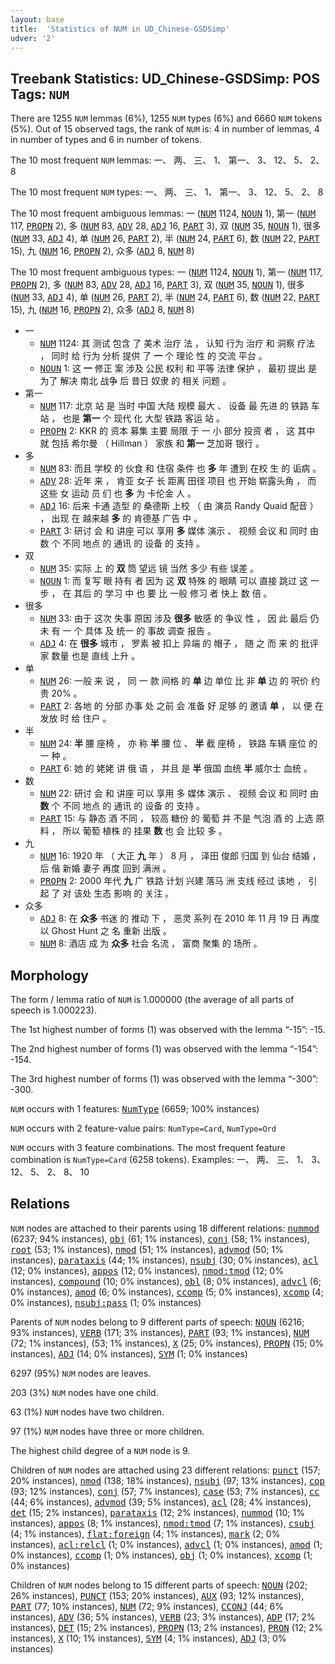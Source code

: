 ```yaml
---
layout: base
title:  'Statistics of NUM in UD_Chinese-GSDSimp'
udver: '2'
---
```


## Treebank Statistics: UD_Chinese-GSDSimp: POS Tags: `NUM`

There are 1255 `NUM` lemmas (6%), 1255 `NUM` types (6%) and 6660 `NUM` tokens (5%).
Out of 15 observed tags, the rank of `NUM` is: 4 in number of lemmas, 4 in number of types and 6 in number of tokens.

The 10 most frequent `NUM` lemmas: 一、 两、 三、 1、 第一、 3、 12、 5、 2、 8

The 10 most frequent `NUM` types:  一、 两、 三、 1、 第一、 3、 12、 5、 2、 8

The 10 most frequent ambiguous lemmas: 一 (<tt><a href="zh_gsdsimp-pos-NUM.html">NUM</a></tt> 1124, <tt><a href="zh_gsdsimp-pos-NOUN.html">NOUN</a></tt> 1), 第一 (<tt><a href="zh_gsdsimp-pos-NUM.html">NUM</a></tt> 117, <tt><a href="zh_gsdsimp-pos-PROPN.html">PROPN</a></tt> 2), 多 (<tt><a href="zh_gsdsimp-pos-NUM.html">NUM</a></tt> 83, <tt><a href="zh_gsdsimp-pos-ADV.html">ADV</a></tt> 28, <tt><a href="zh_gsdsimp-pos-ADJ.html">ADJ</a></tt> 16, <tt><a href="zh_gsdsimp-pos-PART.html">PART</a></tt> 3), 双 (<tt><a href="zh_gsdsimp-pos-NUM.html">NUM</a></tt> 35, <tt><a href="zh_gsdsimp-pos-NOUN.html">NOUN</a></tt> 1), 很多 (<tt><a href="zh_gsdsimp-pos-NUM.html">NUM</a></tt> 33, <tt><a href="zh_gsdsimp-pos-ADJ.html">ADJ</a></tt> 4), 单 (<tt><a href="zh_gsdsimp-pos-NUM.html">NUM</a></tt> 26, <tt><a href="zh_gsdsimp-pos-PART.html">PART</a></tt> 2), 半 (<tt><a href="zh_gsdsimp-pos-NUM.html">NUM</a></tt> 24, <tt><a href="zh_gsdsimp-pos-PART.html">PART</a></tt> 6), 数 (<tt><a href="zh_gsdsimp-pos-NUM.html">NUM</a></tt> 22, <tt><a href="zh_gsdsimp-pos-PART.html">PART</a></tt> 15), 九 (<tt><a href="zh_gsdsimp-pos-NUM.html">NUM</a></tt> 16, <tt><a href="zh_gsdsimp-pos-PROPN.html">PROPN</a></tt> 2), 众多 (<tt><a href="zh_gsdsimp-pos-ADJ.html">ADJ</a></tt> 8, <tt><a href="zh_gsdsimp-pos-NUM.html">NUM</a></tt> 8)

The 10 most frequent ambiguous types:  一 (<tt><a href="zh_gsdsimp-pos-NUM.html">NUM</a></tt> 1124, <tt><a href="zh_gsdsimp-pos-NOUN.html">NOUN</a></tt> 1), 第一 (<tt><a href="zh_gsdsimp-pos-NUM.html">NUM</a></tt> 117, <tt><a href="zh_gsdsimp-pos-PROPN.html">PROPN</a></tt> 2), 多 (<tt><a href="zh_gsdsimp-pos-NUM.html">NUM</a></tt> 83, <tt><a href="zh_gsdsimp-pos-ADV.html">ADV</a></tt> 28, <tt><a href="zh_gsdsimp-pos-ADJ.html">ADJ</a></tt> 16, <tt><a href="zh_gsdsimp-pos-PART.html">PART</a></tt> 3), 双 (<tt><a href="zh_gsdsimp-pos-NUM.html">NUM</a></tt> 35, <tt><a href="zh_gsdsimp-pos-NOUN.html">NOUN</a></tt> 1), 很多 (<tt><a href="zh_gsdsimp-pos-NUM.html">NUM</a></tt> 33, <tt><a href="zh_gsdsimp-pos-ADJ.html">ADJ</a></tt> 4), 单 (<tt><a href="zh_gsdsimp-pos-NUM.html">NUM</a></tt> 26, <tt><a href="zh_gsdsimp-pos-PART.html">PART</a></tt> 2), 半 (<tt><a href="zh_gsdsimp-pos-NUM.html">NUM</a></tt> 24, <tt><a href="zh_gsdsimp-pos-PART.html">PART</a></tt> 6), 数 (<tt><a href="zh_gsdsimp-pos-NUM.html">NUM</a></tt> 22, <tt><a href="zh_gsdsimp-pos-PART.html">PART</a></tt> 15), 九 (<tt><a href="zh_gsdsimp-pos-NUM.html">NUM</a></tt> 16, <tt><a href="zh_gsdsimp-pos-PROPN.html">PROPN</a></tt> 2), 众多 (<tt><a href="zh_gsdsimp-pos-ADJ.html">ADJ</a></tt> 8, <tt><a href="zh_gsdsimp-pos-NUM.html">NUM</a></tt> 8)


* 一
  * <tt><a href="zh_gsdsimp-pos-NUM.html">NUM</a></tt> 1124: 其 测试 包含 了 美术 治疗 法 ， 认知 行为 治疗 和 洞察 疗法 ， 同时 给 行为 分析 提供 了 <b>一</b> 个 理论 性 的 交流 平台 。
  * <tt><a href="zh_gsdsimp-pos-NOUN.html">NOUN</a></tt> 1: 这 <b>一</b> 修正 案 涉及 公民 权利 和 平等 法律 保护 ， 最初 提出 是 为了 解决 南北 战争 后 昔日 奴隶 的 相关 问题 。
* 第一
  * <tt><a href="zh_gsdsimp-pos-NUM.html">NUM</a></tt> 117: 北京 站 是 当时 中国 大陆 规模 最大 、 设备 最 先进 的 铁路 车站 ， 也是 <b>第一</b> 个 现代 化 大型 铁路 客运 站 。
  * <tt><a href="zh_gsdsimp-pos-PROPN.html">PROPN</a></tt> 2: KKR 的 资本 募集 主要 局限 于 一 小 部分 投资 者 ， 这 其中 就 包括 希尔曼 （ Hillman ） 家族 和 <b>第一</b> 芝加哥 银行 。
* 多
  * <tt><a href="zh_gsdsimp-pos-NUM.html">NUM</a></tt> 83: 而且 学校 的 伙食 和 住宿 条件 也 <b>多</b> 年 遭到 在校 生 的 诟病 。
  * <tt><a href="zh_gsdsimp-pos-ADV.html">ADV</a></tt> 28: 近年 来 ， 肯亚 女子 长 距离 田径 项目 也 开始 崭露头角 ， 而 这些 女 运动 员 们 也 <b>多</b> 为 卡伦金 人 。
  * <tt><a href="zh_gsdsimp-pos-ADJ.html">ADJ</a></tt> 16: 后来 卡通 造型 的 桑德斯 上校 （ 由 演员 Randy Quaid 配音 ） ， 出现 在 越来越 <b>多</b> 的 肯德基 广告 中 。
  * <tt><a href="zh_gsdsimp-pos-PART.html">PART</a></tt> 3: 研讨 会 和 讲座 可以 享用 <b>多</b> 媒体 演示 、 视频 会议 和 同时 由 数 个 不同 地点 的 通讯 的 设备 的 支持 。
* 双
  * <tt><a href="zh_gsdsimp-pos-NUM.html">NUM</a></tt> 35: 实际 上 的 <b>双</b> 筒 望远 镜 当然 多少 有些 误差 。
  * <tt><a href="zh_gsdsimp-pos-NOUN.html">NOUN</a></tt> 1: 而 复写 眼 持有 者 因为 这 <b>双</b> 特殊 的 眼睛 可以 直接 跳过 这 一 步 ， 在 其后 的 学习 中 也 要 比 一般 修习 者 快上 数 倍 。
* 很多
  * <tt><a href="zh_gsdsimp-pos-NUM.html">NUM</a></tt> 33: 由于 这次 失事 原因 涉及 <b>很多</b> 敏感 的 争议 性 ， 因 此 最后 仍 未 有 一 个 具体 及 统一 的 事故 调查 报告 。
  * <tt><a href="zh_gsdsimp-pos-ADJ.html">ADJ</a></tt> 4: 在 <b>很多</b> 城市 ， 罗素 被 扣上 异端 的 帽子 ， 随 之 而 来 的 批评 家 数量 也是 直线 上升 。
* 单
  * <tt><a href="zh_gsdsimp-pos-NUM.html">NUM</a></tt> 26: 一般 来 说 ， 同 一 款 间格 的 <b>单</b> 边 单位 比 非 <b>单</b> 边 的 呎价 约 贵 20% 。
  * <tt><a href="zh_gsdsimp-pos-PART.html">PART</a></tt> 2: 各地 的 分部 办事 处 之前 会 准备 好 足够 的 邀请 <b>单</b> ， 以 便 在 发放 时 给 住户 。
* 半
  * <tt><a href="zh_gsdsimp-pos-NUM.html">NUM</a></tt> 24: <b>半</b> 腰 座椅 ， 亦 称 <b>半</b> 腰 位 、 <b>半</b> 截 座椅 ， 铁路 车辆 座位 的 一 种 。
  * <tt><a href="zh_gsdsimp-pos-PART.html">PART</a></tt> 6: 她 的 姥姥 讲 俄 语 ， 并且 是 <b>半</b> 俄国 血统 <b>半</b> 威尔士 血统 。
* 数
  * <tt><a href="zh_gsdsimp-pos-NUM.html">NUM</a></tt> 22: 研讨 会 和 讲座 可以 享用 多 媒体 演示 、 视频 会议 和 同时 由 <b>数</b> 个 不同 地点 的 通讯 的 设备 的 支持 。
  * <tt><a href="zh_gsdsimp-pos-PART.html">PART</a></tt> 15: 与 静态 酒 不同 ， 较高 糖份 的 葡萄 并 不是 气泡 酒 的 上选 原料 ， 所以 葡萄 植株 的 挂果 <b>数</b> 也 会 比较 多 。
* 九
  * <tt><a href="zh_gsdsimp-pos-NUM.html">NUM</a></tt> 16: 1920 年 （ 大正 <b>九</b> 年 ） 8 月 ， 泽田 俊郎 归国 到 仙台 结婚 ， 后 偕 新婚 妻子 再度 回到 满洲 。
  * <tt><a href="zh_gsdsimp-pos-PROPN.html">PROPN</a></tt> 2: 2000 年代 <b>九</b> 广 铁路 计划 兴建 落马 洲 支线 经过 该地 ， 引起 了 对 该处 生态 影响 的 关注 。
* 众多
  * <tt><a href="zh_gsdsimp-pos-ADJ.html">ADJ</a></tt> 8: 在 <b>众多</b> 书迷 的 推动 下 ， 恶灵 系列 在 2010 年 11 月 19 日 再度 以 Ghost Hunt 之 名 重新 出版 。
  * <tt><a href="zh_gsdsimp-pos-NUM.html">NUM</a></tt> 8: 酒店 成 为 <b>众多</b> 社会 名流 ， 富商 聚集 的 场所 。

## Morphology

The form / lemma ratio of `NUM` is 1.000000 (the average of all parts of speech is 1.000223).

The 1st highest number of forms (1) was observed with the lemma “-15”: -15.

The 2nd highest number of forms (1) was observed with the lemma “-154”: -154.

The 3rd highest number of forms (1) was observed with the lemma “-300”: -300.

`NUM` occurs with 1 features: <tt><a href="zh_gsdsimp-feat-NumType.html">NumType</a></tt> (6659; 100% instances)

`NUM` occurs with 2 feature-value pairs: `NumType=Card`, `NumType=Ord`

`NUM` occurs with 3 feature combinations.
The most frequent feature combination is `NumType=Card` (6258 tokens).
Examples: 一、 两、 三、 1、 3、 12、 5、 2、 8、 10


## Relations

`NUM` nodes are attached to their parents using 18 different relations: <tt><a href="zh_gsdsimp-dep-nummod.html">nummod</a></tt> (6237; 94% instances), <tt><a href="zh_gsdsimp-dep-obj.html">obj</a></tt> (61; 1% instances), <tt><a href="zh_gsdsimp-dep-conj.html">conj</a></tt> (58; 1% instances), <tt><a href="zh_gsdsimp-dep-root.html">root</a></tt> (53; 1% instances), <tt><a href="zh_gsdsimp-dep-nmod.html">nmod</a></tt> (51; 1% instances), <tt><a href="zh_gsdsimp-dep-advmod.html">advmod</a></tt> (50; 1% instances), <tt><a href="zh_gsdsimp-dep-parataxis.html">parataxis</a></tt> (44; 1% instances), <tt><a href="zh_gsdsimp-dep-nsubj.html">nsubj</a></tt> (30; 0% instances), <tt><a href="zh_gsdsimp-dep-acl.html">acl</a></tt> (12; 0% instances), <tt><a href="zh_gsdsimp-dep-appos.html">appos</a></tt> (12; 0% instances), <tt><a href="zh_gsdsimp-dep-nmod-tmod.html">nmod:tmod</a></tt> (12; 0% instances), <tt><a href="zh_gsdsimp-dep-compound.html">compound</a></tt> (10; 0% instances), <tt><a href="zh_gsdsimp-dep-obl.html">obl</a></tt> (8; 0% instances), <tt><a href="zh_gsdsimp-dep-advcl.html">advcl</a></tt> (6; 0% instances), <tt><a href="zh_gsdsimp-dep-amod.html">amod</a></tt> (6; 0% instances), <tt><a href="zh_gsdsimp-dep-ccomp.html">ccomp</a></tt> (5; 0% instances), <tt><a href="zh_gsdsimp-dep-xcomp.html">xcomp</a></tt> (4; 0% instances), <tt><a href="zh_gsdsimp-dep-nsubj-pass.html">nsubj:pass</a></tt> (1; 0% instances)

Parents of `NUM` nodes belong to 9 different parts of speech: <tt><a href="zh_gsdsimp-pos-NOUN.html">NOUN</a></tt> (6216; 93% instances), <tt><a href="zh_gsdsimp-pos-VERB.html">VERB</a></tt> (171; 3% instances), <tt><a href="zh_gsdsimp-pos-PART.html">PART</a></tt> (93; 1% instances), <tt><a href="zh_gsdsimp-pos-NUM.html">NUM</a></tt> (72; 1% instances),  (53; 1% instances), <tt><a href="zh_gsdsimp-pos-X.html">X</a></tt> (25; 0% instances), <tt><a href="zh_gsdsimp-pos-PROPN.html">PROPN</a></tt> (15; 0% instances), <tt><a href="zh_gsdsimp-pos-ADJ.html">ADJ</a></tt> (14; 0% instances), <tt><a href="zh_gsdsimp-pos-SYM.html">SYM</a></tt> (1; 0% instances)

6297 (95%) `NUM` nodes are leaves.

203 (3%) `NUM` nodes have one child.

63 (1%) `NUM` nodes have two children.

97 (1%) `NUM` nodes have three or more children.

The highest child degree of a `NUM` node is 9.

Children of `NUM` nodes are attached using 23 different relations: <tt><a href="zh_gsdsimp-dep-punct.html">punct</a></tt> (157; 20% instances), <tt><a href="zh_gsdsimp-dep-nmod.html">nmod</a></tt> (138; 18% instances), <tt><a href="zh_gsdsimp-dep-nsubj.html">nsubj</a></tt> (97; 13% instances), <tt><a href="zh_gsdsimp-dep-cop.html">cop</a></tt> (93; 12% instances), <tt><a href="zh_gsdsimp-dep-conj.html">conj</a></tt> (57; 7% instances), <tt><a href="zh_gsdsimp-dep-case.html">case</a></tt> (53; 7% instances), <tt><a href="zh_gsdsimp-dep-cc.html">cc</a></tt> (44; 6% instances), <tt><a href="zh_gsdsimp-dep-advmod.html">advmod</a></tt> (39; 5% instances), <tt><a href="zh_gsdsimp-dep-acl.html">acl</a></tt> (28; 4% instances), <tt><a href="zh_gsdsimp-dep-det.html">det</a></tt> (15; 2% instances), <tt><a href="zh_gsdsimp-dep-parataxis.html">parataxis</a></tt> (12; 2% instances), <tt><a href="zh_gsdsimp-dep-nummod.html">nummod</a></tt> (10; 1% instances), <tt><a href="zh_gsdsimp-dep-appos.html">appos</a></tt> (8; 1% instances), <tt><a href="zh_gsdsimp-dep-nmod-tmod.html">nmod:tmod</a></tt> (7; 1% instances), <tt><a href="zh_gsdsimp-dep-csubj.html">csubj</a></tt> (4; 1% instances), <tt><a href="zh_gsdsimp-dep-flat-foreign.html">flat:foreign</a></tt> (4; 1% instances), <tt><a href="zh_gsdsimp-dep-mark.html">mark</a></tt> (2; 0% instances), <tt><a href="zh_gsdsimp-dep-acl-relcl.html">acl:relcl</a></tt> (1; 0% instances), <tt><a href="zh_gsdsimp-dep-advcl.html">advcl</a></tt> (1; 0% instances), <tt><a href="zh_gsdsimp-dep-amod.html">amod</a></tt> (1; 0% instances), <tt><a href="zh_gsdsimp-dep-ccomp.html">ccomp</a></tt> (1; 0% instances), <tt><a href="zh_gsdsimp-dep-obj.html">obj</a></tt> (1; 0% instances), <tt><a href="zh_gsdsimp-dep-xcomp.html">xcomp</a></tt> (1; 0% instances)

Children of `NUM` nodes belong to 15 different parts of speech: <tt><a href="zh_gsdsimp-pos-NOUN.html">NOUN</a></tt> (202; 26% instances), <tt><a href="zh_gsdsimp-pos-PUNCT.html">PUNCT</a></tt> (153; 20% instances), <tt><a href="zh_gsdsimp-pos-AUX.html">AUX</a></tt> (93; 12% instances), <tt><a href="zh_gsdsimp-pos-PART.html">PART</a></tt> (77; 10% instances), <tt><a href="zh_gsdsimp-pos-NUM.html">NUM</a></tt> (72; 9% instances), <tt><a href="zh_gsdsimp-pos-CCONJ.html">CCONJ</a></tt> (44; 6% instances), <tt><a href="zh_gsdsimp-pos-ADV.html">ADV</a></tt> (36; 5% instances), <tt><a href="zh_gsdsimp-pos-VERB.html">VERB</a></tt> (23; 3% instances), <tt><a href="zh_gsdsimp-pos-ADP.html">ADP</a></tt> (17; 2% instances), <tt><a href="zh_gsdsimp-pos-DET.html">DET</a></tt> (15; 2% instances), <tt><a href="zh_gsdsimp-pos-PROPN.html">PROPN</a></tt> (13; 2% instances), <tt><a href="zh_gsdsimp-pos-PRON.html">PRON</a></tt> (12; 2% instances), <tt><a href="zh_gsdsimp-pos-X.html">X</a></tt> (10; 1% instances), <tt><a href="zh_gsdsimp-pos-SYM.html">SYM</a></tt> (4; 1% instances), <tt><a href="zh_gsdsimp-pos-ADJ.html">ADJ</a></tt> (3; 0% instances)

